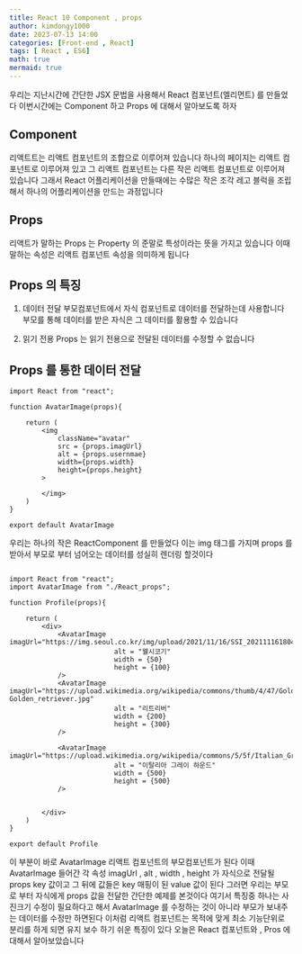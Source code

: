 ```yaml
---
title: React 10 Component , props
author: kimdongy1000
date: 2023-07-13 14:00
categories: [Front-end , React]
tags: [ React , ES6]
math: true
mermaid: true
---
```


우리는 지난시간에 간단한 JSX 문법을 사용해서 React 컴포넌트(엘리먼트) 를 만들었다 이번시간에는 Component 하고 Props 에 대해서 알아보도록 하자 

## Component
리액트트는 리액트 컴포넌트의 조합으로 이루어져 있습니다 하나의 페이지는 리액트 컴포넌트로 이루어져 있고 그 리액트 컴포넌트는 다른 작은 리액트 컴포넌트로 이루어져 있습니다 
그래서 React 어플리케이션을 만들때에는 수많은 작은 조각 레고 블럭을 조립해서 하나의 어플리케이션을 만드는 과정입니다 

## Props 
리액트가 말하는 Props 는 Property 의 준말로 특성이라는 뜻을 가지고 있습니다 이때 말하는 속성은 리액트 컴포넌트 속성을 의미하게 됩니다 

## Props 의 특징
1. 데이터 전달 
    부모컴포넌트에서 자식 컴포넌트로 데이터를 전달하는데 사용합니다 부모를 통해 데이터를 받은 자식은 그 데이터를 활용할 수 있습니다 

2. 읽기 전용
    Props 는 읽기 전용으로 전달된 데이터를 수정할 수 없습니다 


## Props 를 통한 데이터 전달 

```
import React from "react";

function AvatarImage(props){

    return (
        <img
            className="avatar"
            src = {props.imagUrl}
            alt = {props.usernmae}
            width={props.width}
            height={props.height}
        >
        
        </img>
    )
}

export default AvatarImage
```

우리는 하나의 작은 ReactComponent 를 만들었다 이는 img 태그를 가지며 props 를 받아서 부모로 부터 넘어오는 데이터를 성실히 렌더링 할것이다 

```

import React from "react";
import AvatarImage from "./React_props";

function Profile(props){

    return (
        <div>
            <AvatarImage  imagUrl="https://img.seoul.co.kr/img/upload/2021/11/16/SSI_20211116180452.jpg"
                          alt = "웰시코기"
                          width = {50}
                          height = {100}
            />
            <AvatarImage  imagUrl="https://upload.wikimedia.org/wikipedia/commons/thumb/4/47/Golden_retriever.jpg/640px-Golden_retriever.jpg"
                          alt = "리트리버"
                          width = {200}
                          height = {300}
            />

            <AvatarImage  imagUrl="https://upload.wikimedia.org/wikipedia/commons/5/5f/Italian_Greyhound_standing_gray.jpg"
                          alt = "이탈리아 그레이 하운드"
                          width = {500}
                          height = {500}
            />
            

        </div>
    )
}

export default Profile

```

이 부분이 바로 AvatarImage 리액트 컴포넌트의 부모컴포넌트가 된다 이때  AvatarImage 들어간 각 속성 imagUrl , alt , width , height 가 자식으로 전달될 props key 값이고 
그 뒤에 값들은 key 매핑이 된 value 값이 된다 그러면 우리는 부모로 부터 자식에게 props 값을 전달한 간단한 예제를 본것이다 여기서 특징중 하나는 사진크기 수정이 필요하다고 해서 
AvatarImage 를 수정하는 것이 아니라 부모가 보내주는 데이터를 수정만 하면된다 이처럼 리액트 컴포넌트는 목적에 맞게 최소 기능단위로 분리를 하게 되면 유지 보수 하기 쉬운 
특징이 있다 오늘은 React 컴포넌트와 , Pros 에 대해서 알아보았습니다 





